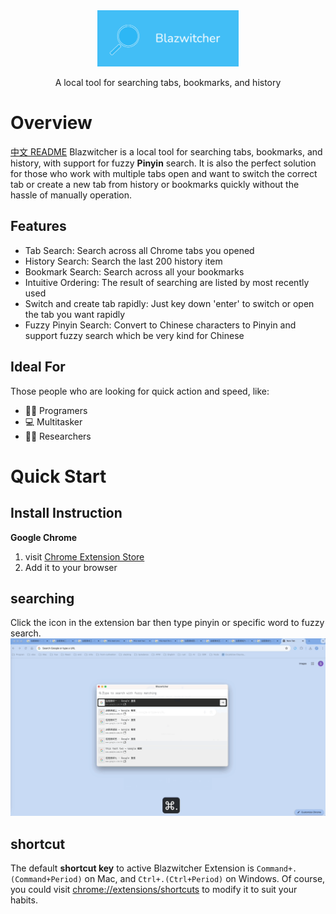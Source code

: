 <div align="center">
    <a href="#" target="_blank">
    <img src="./docs/1400_560.png" alt="mito-logo" height="90">
    </a>
    <p>A local tool for searching tabs, bookmarks, and history</p>
</div>


# Overview
[中文 README](./docs/README_zh.md)
Blazwitcher is a local tool for searching tabs, bookmarks, and history, with support for fuzzy **Pinyin** search. It is also the perfect solution for those who work with multiple tabs open and want to switch the correct tab or create a new tab from history or bookmarks quickly without the hassle of manually operation.

## Features
- Tab Search: Search across all Chrome tabs you opened
- History Search: Search the last 200 history item
- Bookmark Search: Search across all your bookmarks
- Intuitive Ordering: The result of searching are listed by most recently used
- Switch and create tab rapidly: Just key down 'enter' to switch or open the tab you want rapidly
- Fuzzy Pinyin Search: Convert to Chinese characters to Pinyin and support fuzzy search which be very kind for Chinese

## Ideal For
Those people who are looking for quick action and speed, like:
- 🧑‍💻 Programers
- 💻 Multitasker
- 🏄🏻 Researchers


# Quick Start
## Install Instruction
**Google Chrome**
1.  visit [Chrome Extension Store](https://chrome.google.com/webstore/detail/fjgablnemienkegdnbihhemebmmonihg)
2.  Add it to your browser

## searching
Click the icon in the extension bar then type pinyin or specific word to fuzzy search.
![landing](./docs/landing.gif)

## shortcut
The default **shortcut key** to active Blazwitcher Extension is `Command+.(Command+Period)` on Mac, and `Ctrl+.(Ctrl+Period)` on Windows. Of course, you could visit [chrome://extensions/shortcuts](chrome://extensions/shortcuts) to modify it to suit your habits.
